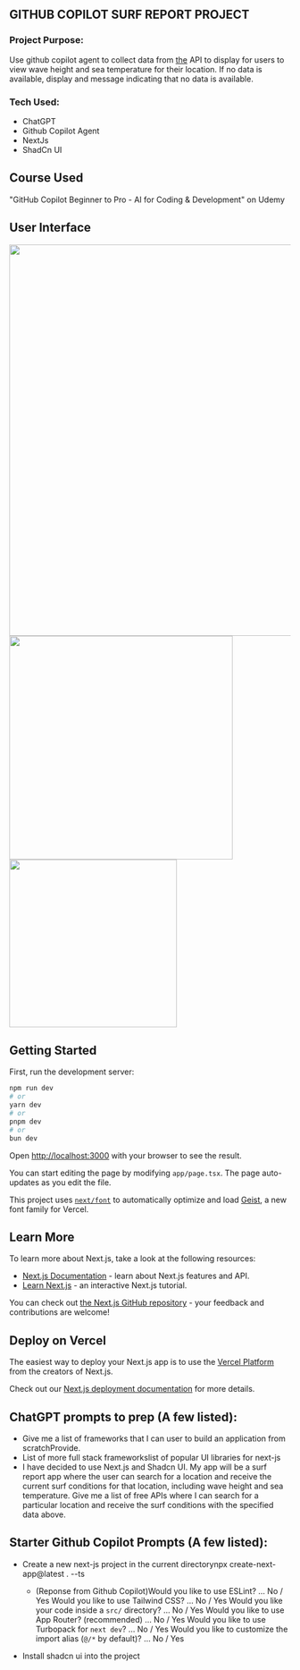 ## GITHUB COPILOT SURF REPORT PROJECT

### Project Purpose:
Use github copilot agent to collect data from [the](https://open-meteo.com/) API to display for users to view wave height and sea temperature for their location. If no data is available, display and message indicating that no data is available. 

### Tech Used:
- ChatGPT
- Github Copilot Agent
- NextJs
- ShadCn UI

## Course Used
"GitHub Copilot Beginner to Pro - AI for Coding & Development" on Udemy

## User Interface

<img src="https://github.com/user-attachments/assets/0eca5213-335e-462e-95a9-1d9783937a15" width="700"/>

<img src="https://github.com/user-attachments/assets/510bb8cb-aa60-44cf-a003-be46f1c28b78" width="400"/>

<img src="https://github.com/user-attachments/assets/3dfa56c6-ae3a-4d48-a6cd-4b00955d61b3" width="300"/>

## Getting Started
First, run the development server:

```bash
npm run dev
# or
yarn dev
# or
pnpm dev
# or
bun dev
```

Open [http://localhost:3000](http://localhost:3000) with your browser to see the result.

You can start editing the page by modifying `app/page.tsx`. The page auto-updates as you edit the file.

This project uses [`next/font`](https://nextjs.org/docs/app/building-your-application/optimizing/fonts) to automatically optimize and load [Geist](https://vercel.com/font), a new font family for Vercel.

## Learn More

To learn more about Next.js, take a look at the following resources:

- [Next.js Documentation](https://nextjs.org/docs) - learn about Next.js features and API.
- [Learn Next.js](https://nextjs.org/learn) - an interactive Next.js tutorial.

You can check out [the Next.js GitHub repository](https://github.com/vercel/next.js) - your feedback and contributions are welcome!

## Deploy on Vercel

The easiest way to deploy your Next.js app is to use the [Vercel Platform](https://vercel.com/new?utm_medium=default-template&filter=next.js&utm_source=create-next-app&utm_campaign=create-next-app-readme) from the creators of Next.js.

Check out our [Next.js deployment documentation](https://nextjs.org/docs/app/building-your-application/deploying) for more details.

## ChatGPT prompts to prep (A few listed): 

* Give me a list of frameworks that I can user to build an application from scratchProvide.
* List of more full stack frameworkslist of popular UI libraries for next-js
* I have decided to use Next.js and Shadcn UI. My app will be a surf report app where the user can search for a location and receive the current surf conditions for that location, including wave height and sea temperature. Give me a list of free APIs where I can search for a particular location and receive the surf conditions with the specified data above.

##  Starter Github Copilot Prompts (A few listed):

* Create a new next-js project in the current directorynpx create-next-app@latest . --ts
    * (Reponse from Github Copilot)Would you like to use ESLint? … No / Yes Would you like to use Tailwind CSS? … No / Yes Would you like your code inside a `src/` directory? … No / Yes Would you like to use App Router? (recommended) … No / Yes Would you like to use Turbopack for `next dev`? … No / Yes Would you like to customize the import alias (`@/*` by default)? … No / Yes

* Install shadcn ui into the project


